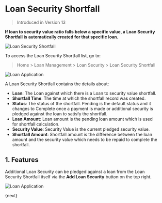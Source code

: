 <!-- add-breadcrumbs -->
# Loan Security Shortfall
> Introduced in Version 13

**If loan to security value ratio falls below a specific value, a Loan Security Shortfall is automatically created for that specific loan.**

<img class="screenshot" alt="Loan Security Shortfall" src="{{docs_base_url}}/v13/assets/img/loan-management/loan-security-shortfall-flow.png">

To access the Loan Security Shortfall list, go to:
> Home > Loan Management > Loan Security > Loan Security Shortfall

<img class="screenshot" alt="Loan Application" src="{{docs_base_url}}/v13/assets/img/loan-management/loan-security-shortfall.png">


A Loan Security Shortfall contains the details about:

  * **Loan**: The Loan against which there is a Loan to security value shortfall.
  * **Shortfall Time**: The time at which the shortfall record was created.
  * **Status**: The status of the shortfall. Pending is the default status and it changes to Complete once a payment is made or additional security is pledged against the loan to satisfy the shortfall.
  * **Loan Amount**: Loan amount is the pending loan amount which is used for shortfall calculation.
  * **Security Value**: Security Value is the current pledged security value.
  * **Shortfall Amount**: Shortfall amount is the difference between the loan amount and the security value which needs to be repaid to complete the shortfall.

## 1. Features

Additional Loan Security can be pledged against a loan from the Loan Security Shortfall itself via the **Add Loan Security** button on the top right.

<img class="screenshot" alt="Loan Application" src="{{docs_base_url}}/v13/assets/img/loan-management/shortfall-security.png">

{next}



